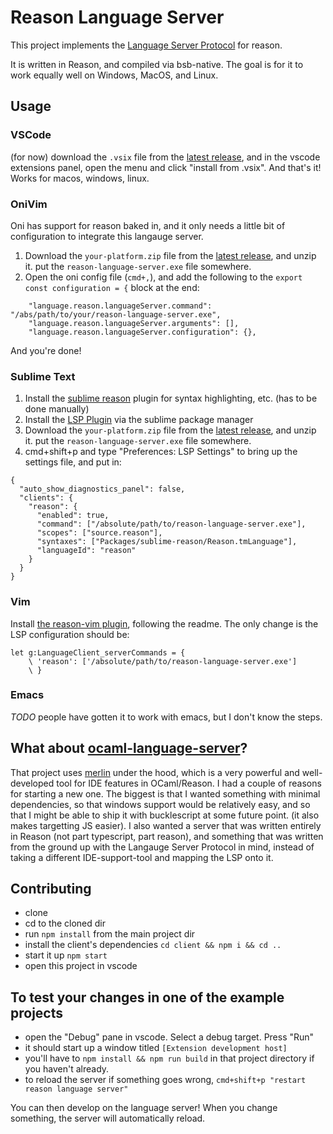 # Reason Language Server

This project implements the [Language Server Protocol](https://microsoft.github.io/language-server-protocol/specification#initialize) for reason.

It is written in Reason, and compiled via bsb-native. The goal is for it to work equally well on Windows, MacOS, and Linux.

## Usage

### VSCode

(for now) download the `.vsix` file from the [latest release](https://github.com/jaredly/reason-language-server/releases), and in the vscode extensions panel, open the menu and click "install from .vsix". And that's it!
Works for macos, windows, linux.

### OniVim

Oni has support for reason baked in, and it only needs a little bit of configuration to integrate this langauge server.

1. Download the `your-platform.zip` file from the [latest release](https://github.com/jaredly/reason-language-server/releases), and unzip it. put the `reason-language-server.exe` file somewhere.
2. Open the oni config file (`cmd+,`), and add the following to the `export const configuration = {` block at the end:
```
    "language.reason.languageServer.command": "/abs/path/to/your/reason-language-server.exe",
    "language.reason.languageServer.arguments": [],
    "language.reason.languageServer.configuration": {},
```
And you're done!

### Sublime Text

1. Install the [sublime reason](https://github.com/reasonml-editor/sublime-reason) plugin for syntax highlighting, etc. (has to be done manually)
2. Install the [LSP Plugin](https://github.com/tomv564/LSP) via the sublime package manager
3. Download the `your-platform.zip` file from the [latest release](https://github.com/jaredly/reason-language-server/releases), and unzip it. put the `reason-language-server.exe` file somewhere.
4. cmd+shift+p and type "Preferences: LSP Settings" to bring up the settings file, and put in:
```
{
  "auto_show_diagnostics_panel": false,
  "clients": {
    "reason": {
      "enabled": true,
      "command": ["/absolute/path/to/reason-language-server.exe"],
      "scopes": ["source.reason"],
      "syntaxes": ["Packages/sublime-reason/Reason.tmLanguage"],
      "languageId": "reason"
    }
  }
}
```

### Vim

Install [the reason-vim plugin](https://github.com/reasonml-editor/vim-reason-plus), following the readme. The only change is the LSP configuration should be:
```
let g:LanguageClient_serverCommands = {
    \ 'reason': ['/absolute/path/to/reason-language-server.exe']
    \ }
```

### Emacs

_TODO_ people have gotten it to work with emacs, but I don't know the steps.

## What about [ocaml-language-server](https://github.com/freebroccolo/ocaml-language-server/)?

That project uses [merlin](https://github.com/ocaml/merlin) under the hood, which is a very powerful and well-developed tool for IDE features in OCaml/Reason.
I had a couple of reasons for starting a new one. The biggest is that I wanted something with minimal dependencies, so that windows support would be relatively easy, and so that I might be able to ship it with bucklescript at some future point. (it also makes targetting JS easier). I also wanted a server that was written entirely in Reason (not part typescript, part reason), and something that was written from the ground up with the Langauge Server Protocol in mind, instead of taking a different IDE-support-tool and mapping the LSP onto it.

## Contributing

- clone
- cd to the cloned dir
- run `npm install` from the main project dir
- install the client's dependencies `cd client && npm i && cd ..`
- start it up `npm start`
- open this project in vscode

## To test your changes in one of the example projects
- open the "Debug" pane in vscode. Select a debug target. Press "Run"
- it should start up a window titled `[Extension development host]`
- you'll have to `npm install && npm run build` in that project directory if you haven't already.
- to reload the server if something goes wrong, `cmd+shift+p "restart reason language server"`

You can then develop on the language server! When you change something, the server will automatically reload.

